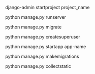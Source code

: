 django-admin startproject project_name

python manage.py runserver

python manage.py migrate

python manage.py createsuperuser

python manage.py startapp app-name

python manage.py makemigrations

python manage.py collectstatic